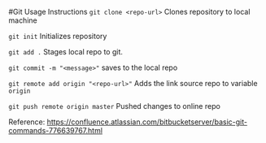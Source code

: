 #Git Usage Instructions
`git clone <repo-url>`
Clones repository to local machine

`git init` Initializes repository

`git add .` Stages local repo to git.

`git commit -m "<message>"` saves to the local repo

`git remote add origin "<repo-url>"` Adds the link source repo to variable `origin`

`git push remote origin master` Pushed changes to online repo

Reference: https://confluence.atlassian.com/bitbucketserver/basic-git-commands-776639767.html

